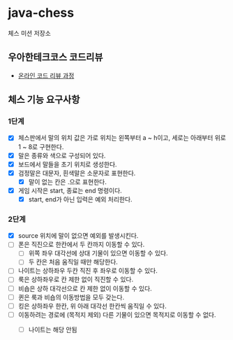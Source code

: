 # java-chess

체스 미션 저장소

## 우아한테크코스 코드리뷰

- [온라인 코드 리뷰 과정](https://github.com/woowacourse/woowacourse-docs/blob/master/maincourse/README.md)

## 체스 기능 요구사항

### 1단계

- [x] 체스판에서 말의 위치 값은 가로 위치는 왼쪽부터 a ~ h이고, 세로는 아래부터 위로 1 ~ 8로 구현한다.
- [x] 말은 종류와 색으로 구성되어 있다.
- [x] 보드에서 말들을 초기 위치로 생성한다.
- [x] 검정말은 대문자, 흰색말은 소문자로 표현한다.
    - [x] 말이 없는 칸은 .으로 표현한다.
- [x] 게임 시작은 start, 종료는 end 명령이다.
    - [x] start, end가 아닌 입력은 예외 처리한다.

### 2단계

- [x] source 위치에 말이 없으면 예외를 발생시킨다.
- [ ] 폰은 직진으로 한칸에서 두 칸까지 이동할 수 있다.
    - [ ] 위쪽 좌우 대각선에 상대 기물이 있으면 이동할 수 있다.
    - [ ] 두 칸은 처음 움직일 때만 해당한다.
- [ ] 나이트는 상하좌우 두칸 직진 후 좌우로 이동할 수 있다.
- [ ] 룩은 상하좌우로 칸 제한 없이 직진할 수 있다.
- [ ] 비숍은 상하 대각선으로 칸 제한 없이 이동할 수 있다.
- [ ] 퀸은 룩과 비숍의 이동방법을 모두 갖는다.
- [ ] 킹은 상하좌우 한칸, 위 아래 대각선 한칸씩 움직일 수 있다.
- [ ] 이동하려는 경로에 (목적지 제외) 다른 기물이 있으면 목적지로 이동할 수 없다.
    - [ ] 나이트는 해당 안됨

